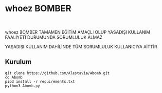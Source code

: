 # whoez BOMBER
<br><br>
whoez BOMBER TAMAMEN EĞİTİM AMAÇLI OLUP YASADIŞI KULLANIM FAALİYETİ DURUMUNDA
SORUMLULUK ALMAZ

YASADIŞI KULLANIM DAHİLİNDE TÜM SORUMLULUK KULLANICIYA AİTTİR
<h2>Kurulum</h2>

```console
git clone https://github.com/Alestavia/Abomb.git
cd Abomb
pip3 install -r requirements.txt
python3 Abomb.py
```


